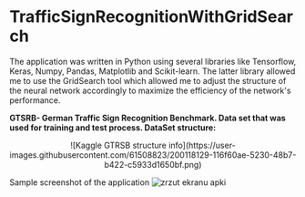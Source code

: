 # TrafficSignRecognitionWithGridSearch
The application was written in Python using several libraries like Tensorflow, Keras, Numpy, Pandas, Matplotlib and Scikit-learn. The latter library allowed me to use the GridSearch tool which allowed me to adjust the structure of the neural network accordingly to maximize the efficiency of the network's performance.

<b>GTSRB- German Traffic Sign Recognition Benchmark. Data set that was used for training and test process. DataSet structure:</b>
<center>![Kaggle GTRSB structure info](https://user-images.githubusercontent.com/61508823/200118129-116f60ae-5230-48b7-b422-c5933d1650bf.png)</center>

Sample screenshot of the application
![zrzut ekranu apki](https://user-images.githubusercontent.com/61508823/200118130-e7462e55-8241-4ac2-aa08-e9ace40b56a4.png)
